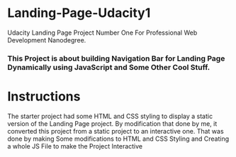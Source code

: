 # Landing-Page-Udacity1
Udacity Landing Page Project Number One For Professional Web Development Nanodegree.

### This Project is about building Navigation Bar for Landing Page Dynamically using JavaScript and Some Other Cool Stuff.


# Instructions

 The starter project had some HTML and CSS styling to display a static version of the Landing Page project. By modification that done by me, it converted this project from a static project to an interactive one. That was done by making Some modifications to HTML and CSS Styling and Creating a whole JS File to make the Project Interactive
